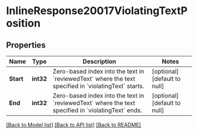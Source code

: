 # InlineResponse20017ViolatingTextPosition

## Properties
Name | Type | Description | Notes
------------ | ------------- | ------------- | -------------
**Start** | **int32** | Zero-based index into the text in &#x60;reviewedText&#x60; where the text specified in &#x60;violatingText&#x60; starts. | [optional] [default to null]
**End** | **int32** | Zero-based index into the text in &#x60;reviewedText&#x60; where the text specified in &#x60;violatingText&#x60; ends. | [optional] [default to null]

[[Back to Model list]](../README.md#documentation-for-models) [[Back to API list]](../README.md#documentation-for-api-endpoints) [[Back to README]](../README.md)

